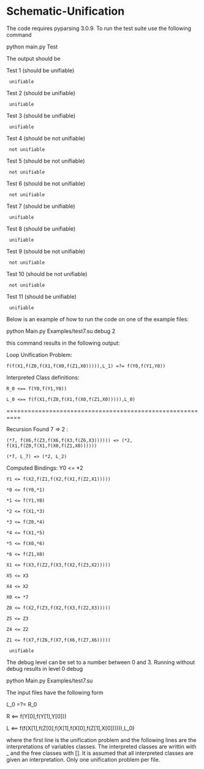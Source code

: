 # Schematic-Unification
The code requires pyparsing 3.0.9. To run the test suite use the following command

python main.py Test

The output should be 

Test 1 (should be unifiable)

	 unifiable
	 
Test 2 (should be unifiable)

	 unifiable
	 
Test 3 (should be unifiable)

	 unifiable
	 
Test 4 (should be not unifiable)

	 not unifiable
	 
Test 5 (should be not unifiable)

	 not unifiable
	 
Test 6 (should be not unifiable)

	 not unifiable
	 
Test 7 (should be unifiable)

	 unifiable
	 
Test 8 (should be unifiable)

	 unifiable
	 
Test 9 (should be not unifiable)

	 not unifiable
	 
Test 10 (should be not unifiable)

	 not unifiable
	 
Test 11 (should be unifiable)

	 unifiable

Below is an example of how to run the code on one of the example files: 

python Main.py Examples/test7.su debug 2

this command results in the following output:

Loop Unification Problem:

	f(f(X1,f(Z0,f(X1,f(X0,f(Z1,X0))))),L_1) =?= f(Y0,f(Y1,Y0))


Interpreted Class definitions:

	R_0 <== f(Y0,f(Y1,Y0))

	L_0 <== f(f(X1,f(Z0,f(X1,f(X0,f(Z1,X0))))),L_0)

==========================================================

Recursion Found 7 => 2 :

	(*7, f(X6,f(Z3,f(X6,f(X3,f(Z6,X3)))))) => (*2, f(X1,f(Z0,f(X1,f(X0,f(Z1,X0))))))

	(*7, L_7) => (*2, L_2)

Computed Bindings:
	Y0 <= *2
	
	Y1 <= f(X2,f(Z1,f(X2,f(X1,f(Z2,X1)))))
	
	*0 <= f(Y0,*1)
	
	*1 <= f(Y1,Y0)
	
	*2 <= f(X1,*3)
	
	*3 <= f(Z0,*4)
	
	*4 <= f(X1,*5)
	
	*5 <= f(X0,*6)
	
	*6 <= f(Z1,X0)
	
	X1 <= f(X3,f(Z2,f(X3,f(X2,f(Z3,X2)))))
	
	X5 <= X3
	
	X4 <= X2
	
	X0 <= *7
	
	Z0 <= f(X2,f(Z3,f(X2,f(X3,f(Z2,X3)))))
	
	Z5 <= Z3
	
	Z4 <= Z2
	
	Z1 <= f(X7,f(Z6,f(X7,f(X6,f(Z7,X6)))))

	 unifiable


The debug level can be set to a number between 0 and 3. Running without debug results in level 0 debug

python Main.py Examples/test7.su

The input files have the following form 

L_0 =?= R_0

R <== f(Y[0],f(Y[1],Y[0]))

L <== f(f(X[1],f(Z[0],f(X[1],f(X[0],f(Z[1],X[0]))))),L_0)

where the first line is the unification problem and the following lines are the 
interpretations of variables classes. The interpreted classes are writtin with _ and
the free classes with []. It is assumed that all interpreted classes are given an 
interpretation. Only one unification problem per file. 
